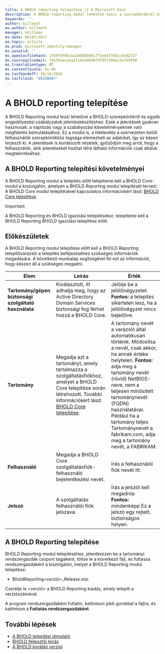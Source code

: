```yaml
---
title: A BHOLD reporting telepítése |} A Microsoft Docs
description: A BHOLD reporting modul lehetővé teszi a szerepkörökről és engedélyezési házirendeket jelentéseket generálhat
keywords: ''
author: billmath
ms.author: billmath
manager: mtillman
ms.date: 09/07/2017
ms.topic: article
ms.prod: microsoft-identity-manager
ms.assetid: ''
ms.openlocfilehash: 1f69f9f08cba24898509c771e4477b81c5ed272f
ms.sourcegitcommit: 7de35aaca3a21192e4696fdfd57d4dac2a7b9f90
ms.translationtype: MT
ms.contentlocale: hu-HU
ms.lasthandoff: 10/16/2018
ms.locfileid: "49358007"
---
```

# <a name="bhold-reporting-installation"></a>A BHOLD reporting telepítése

A BHOLD Reporting modul teszi lehetővé a BHOLD-szerepkörökről és egyéb engedélyezési szabályzatok jelentéskészítéshez. Ezek a jelentések gyakran hasznosak, a naplózás vagy a szabályozási követelményeknek való megfelelés bemutatásához. Ez a modul is, a hitelesítés a szervezeten belüli felhasználók szerepkörökhöz tagsága elemezheti az adatokat, így az képes terjeszti ki. A jelentések is korlátozott nézetek, győződjön meg arról, hogy a felhasználók, akik jelentéseket hozhat létre látható információk csak általuk megtekintéséhez.

## <a name="bhold-reporting-installation-requirements"></a>A BHOLD Reporting telepítési követelményei

A BHOLD Reporting modul a telepítés előtt telepítenie kell a BHOLD Core-modul a kiszolgálón, amelyen a BHOLD Reporting modul telepítését tervezi. A BHOLD Core modul telepítésével kapcsolatos információkért lásd: [BHOLD Core telepítése](https://technet.microsoft.com/library/jj134095(v=ws.10).aspx).

> [!IMPORTANT]
> A BHOLD Reporting és BHOLD igazolási telepítésekor, telepítenie kell a BHOLD Reporting BHOLD igazolási telepítése előtt.

## <a name="before-you-begin"></a>Előkészületek

A BHOLD Reporting modul telepítése előtt kell a BHOLD Reporting telepítővarázsló a telepítés befejezéséhez szükséges információk megadására. A következő munkalap segítségével fel ezt az információt, hogy készen áll a szükséges megadni.

| **Elem**                                    | **Leírás**                                                                                                                                                                                                           | **Érték**                                                                                                                                                                                                                                                                                                            |
|---------------------------------------------|---------------------------------------------------------------------------------------------------------------------------------------------------------------------------------------------------------------------------|----------------------------------------------------------------------------------------------------------------------------------------------------------------------------------------------------------------------------------------------------------------------------------------------------------------------|
| **Tartomány/gépen biztonsági szolgáltató használata** | Kiválasztott, itt adhatja meg, hogy az Active Directory Domain Services biztonsági fog férhet hozzá a BHOLD Core.                                                                                                                | Jelölje be a jelölőnégyzetet. </br>**Fontos:** a telepítés sikertelen lesz, ha a jelölőnégyzet nincs bejelölve.                                                                                                                                                                                                                   |
| **Tartomány**                                  | Megadja azt a tartományt, amely tartalmazza a szolgáltatásfiókhoz, amelyet a BHOLD Core telepítése során létrehozott. További információkért lásd: [BHOLD Core telepítése](https://technet.microsoft.com/library/jj134095(v=ws.10).aspx). | A tartomány nevét a varázsló által automatikusan történik. Módosítsa a nevét, csak akkor, ha annak értéke helytelen. **Fontos:** adja meg a tartomány nevét (rövid) NetBIOS-neve, nem a teljesen minősített tartománynevét (FQDN) használatával. Például ha a tartomány teljes Tartománynevét a fabrikam.com, adja meg a tartomány nevét, a FABRIKAM. |
| **Felhasználó**                                    | Megadja a BHOLD Core szolgáltatásfiók-felhasználó bejelentkezési nevét.                                                                                                                                                          | Írás a felhasználói fiók nevét itt:                                                                                                                                                                                                                                                                                    |
| **Jelszó**                                | A szolgáltatás felhasználói fiók jelszava.                                                                                                                                                                       | Írás a jelszót kell megadnia: </br>**Fontos:** mindenképp Ez a jelszó egy rejtett, biztonságos helyen.                                                                                                                                                                                                                  |

## <a name="bhold-reporting-installation"></a>A BHOLD Reporting telepítése

BHOLD Reporting-modul telepítéséhez, jelentkezzen be a tartományi rendszergazdák csoport tagjaként, töltse le a következő fájl, és futtassa rendszergazdaként a kiszolgálón, melyet a BHOLD Reporting modul telepítése:

- BholdReporting<em>\<verzió\></em>\_Release.msi

Cserélje le *\<verzió\>* a BHOLD Reporting kiadás, amely telepíti a verziószámával.

A program rendszergazdaként futtatni, kattintson jobb gombbal a fájlra, és kattintson a **Futtatás rendszergazdaként**.

## <a name="next-steps"></a>További lépések

- [A BHOLD telepítési útmutató](bhold-installation-guide.md)
- [BHOLD fejlesztői leírás](../reference/mim2016-bhold-developer-reference.md)
- [A BHOLD korábbi verziói](../reference/version-bhold-history.md)
